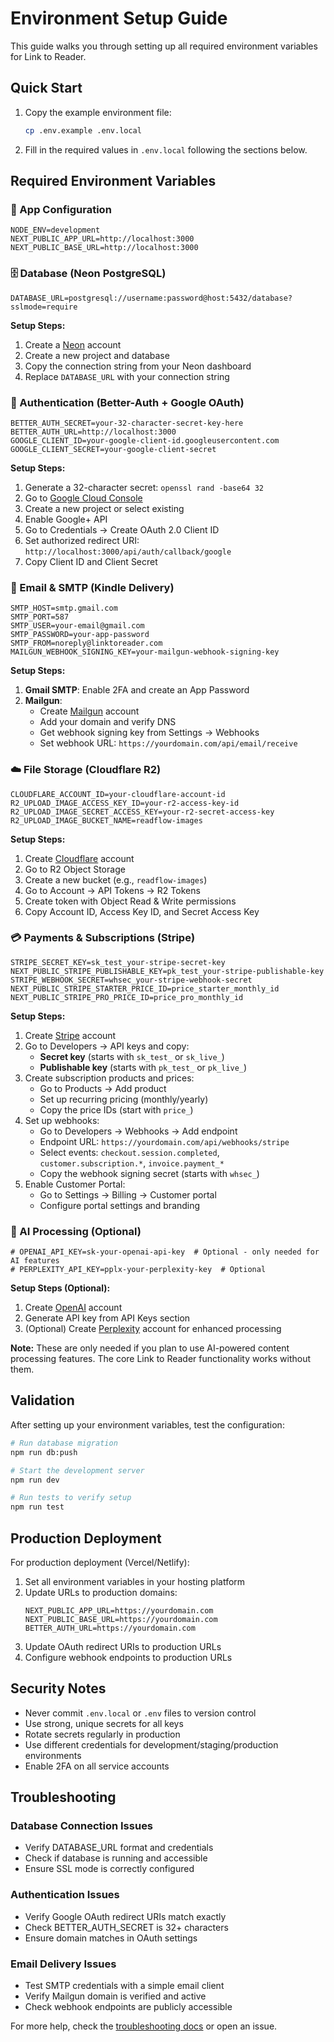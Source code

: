 # Environment Setup Guide

This guide walks you through setting up all required environment variables for Link to Reader.

## Quick Start

1. Copy the example environment file:
   ```bash
   cp .env.example .env.local
   ```

2. Fill in the required values in `.env.local` following the sections below.

## Required Environment Variables

### 🔧 App Configuration
```env
NODE_ENV=development
NEXT_PUBLIC_APP_URL=http://localhost:3000
NEXT_PUBLIC_BASE_URL=http://localhost:3000
```

### 🗄️ Database (Neon PostgreSQL)
```env
DATABASE_URL=postgresql://username:password@host:5432/database?sslmode=require
```

**Setup Steps:**
1. Create a [Neon](https://neon.tech) account
2. Create a new project and database
3. Copy the connection string from your Neon dashboard
4. Replace `DATABASE_URL` with your connection string

### 🔐 Authentication (Better-Auth + Google OAuth)

```env
BETTER_AUTH_SECRET=your-32-character-secret-key-here
BETTER_AUTH_URL=http://localhost:3000
GOOGLE_CLIENT_ID=your-google-client-id.googleusercontent.com  
GOOGLE_CLIENT_SECRET=your-google-client-secret
```

**Setup Steps:**
1. Generate a 32-character secret: `openssl rand -base64 32`
2. Go to [Google Cloud Console](https://console.cloud.google.com)
3. Create a new project or select existing
4. Enable Google+ API
5. Go to Credentials → Create OAuth 2.0 Client ID
6. Set authorized redirect URI: `http://localhost:3000/api/auth/callback/google`
7. Copy Client ID and Client Secret

### 📧 Email & SMTP (Kindle Delivery)

```env
SMTP_HOST=smtp.gmail.com
SMTP_PORT=587
SMTP_USER=your-email@gmail.com
SMTP_PASSWORD=your-app-password
SMTP_FROM=noreply@linktoreader.com
MAILGUN_WEBHOOK_SIGNING_KEY=your-mailgun-webhook-signing-key
```

**Setup Steps:**
1. **Gmail SMTP**: Enable 2FA and create an App Password
2. **Mailgun**: 
   - Create [Mailgun](https://mailgun.com) account
   - Add your domain and verify DNS
   - Get webhook signing key from Settings → Webhooks
   - Set webhook URL: `https://yourdomain.com/api/email/receive`

### ☁️ File Storage (Cloudflare R2)

```env
CLOUDFLARE_ACCOUNT_ID=your-cloudflare-account-id
R2_UPLOAD_IMAGE_ACCESS_KEY_ID=your-r2-access-key-id  
R2_UPLOAD_IMAGE_SECRET_ACCESS_KEY=your-r2-secret-access-key
R2_UPLOAD_IMAGE_BUCKET_NAME=readflow-images
```

**Setup Steps:**
1. Create [Cloudflare](https://cloudflare.com) account
2. Go to R2 Object Storage
3. Create a new bucket (e.g., `readflow-images`)
4. Go to Account → API Tokens → R2 Tokens
5. Create token with Object Read & Write permissions
6. Copy Account ID, Access Key ID, and Secret Access Key

### 💳 Payments & Subscriptions (Stripe)

```env
STRIPE_SECRET_KEY=sk_test_your-stripe-secret-key
NEXT_PUBLIC_STRIPE_PUBLISHABLE_KEY=pk_test_your-stripe-publishable-key
STRIPE_WEBHOOK_SECRET=whsec_your-stripe-webhook-secret
NEXT_PUBLIC_STRIPE_STARTER_PRICE_ID=price_starter_monthly_id
NEXT_PUBLIC_STRIPE_PRO_PRICE_ID=price_pro_monthly_id
```

**Setup Steps:**
1. Create [Stripe](https://stripe.com) account
2. Go to Developers → API keys and copy:
   - **Secret key** (starts with `sk_test_` or `sk_live_`)
   - **Publishable key** (starts with `pk_test_` or `pk_live_`)
3. Create subscription products and prices:
   - Go to Products → Add product
   - Set up recurring pricing (monthly/yearly)
   - Copy the price IDs (start with `price_`)
4. Set up webhooks:
   - Go to Developers → Webhooks → Add endpoint
   - Endpoint URL: `https://yourdomain.com/api/webhooks/stripe`
   - Select events: `checkout.session.completed`, `customer.subscription.*`, `invoice.payment_*`
   - Copy the webhook signing secret (starts with `whsec_`)
5. Enable Customer Portal:
   - Go to Settings → Billing → Customer portal
   - Configure portal settings and branding

### 🤖 AI Processing (Optional)

```env
# OPENAI_API_KEY=sk-your-openai-api-key  # Optional - only needed for AI features
# PERPLEXITY_API_KEY=pplx-your-perplexity-key  # Optional
```

**Setup Steps (Optional):**
1. Create [OpenAI](https://platform.openai.com) account
2. Generate API key from API Keys section
3. (Optional) Create [Perplexity](https://perplexity.ai) account for enhanced processing

**Note:** These are only needed if you plan to use AI-powered content processing features. The core Link to Reader functionality works without them.

## Validation

After setting up your environment variables, test the configuration:

```bash
# Run database migration
npm run db:push

# Start the development server  
npm run dev

# Run tests to verify setup
npm run test
```

## Production Deployment

For production deployment (Vercel/Netlify):

1. Set all environment variables in your hosting platform
2. Update URLs to production domains:
   ```env
   NEXT_PUBLIC_APP_URL=https://yourdomain.com
   NEXT_PUBLIC_BASE_URL=https://yourdomain.com
   BETTER_AUTH_URL=https://yourdomain.com
   ```
3. Update OAuth redirect URIs to production URLs
4. Configure webhook endpoints to production URLs

## Security Notes

- Never commit `.env.local` or `.env` files to version control
- Use strong, unique secrets for all keys
- Rotate secrets regularly in production
- Use different credentials for development/staging/production environments
- Enable 2FA on all service accounts

## Troubleshooting

### Database Connection Issues
- Verify DATABASE_URL format and credentials
- Check if database is running and accessible
- Ensure SSL mode is correctly configured

### Authentication Issues  
- Verify Google OAuth redirect URIs match exactly
- Check BETTER_AUTH_SECRET is 32+ characters
- Ensure domain matches in OAuth settings

### Email Delivery Issues
- Test SMTP credentials with a simple email client
- Verify Mailgun domain is verified and active
- Check webhook endpoints are publicly accessible

For more help, check the [troubleshooting docs](./docs/troubleshooting.md) or open an issue.
